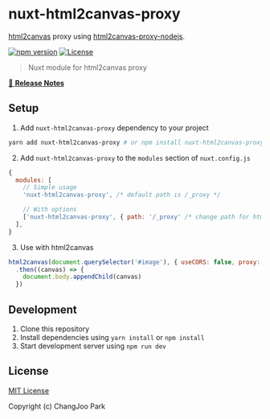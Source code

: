 # nuxt-html2canvas-proxy

[html2canvas](https://html2canvas.hertzen.com/) proxy using [html2canvas-proxy-nodejs](https://github.com/niklasvh/html2canvas-proxy-nodejs).

[![npm version][npm-version-src]][npm-version-href]
[![License][license-src]][license-href]

> Nuxt module for html2canvas proxy

[📖 **Release Notes**](./CHANGELOG.md)

## Setup

1. Add `nuxt-html2canvas-proxy` dependency to your project

```bash
yarn add nuxt-html2canvas-proxy # or npm install nuxt-html2canvas-proxy
```

2. Add `nuxt-html2canvas-proxy` to the `modules` section of `nuxt.config.js`

```js
{
  modules: [
    // Simple usage
    'nuxt-html2canvas-proxy', /* default path is /_proxy */

    // With options
    ['nuxt-html2canvas-proxy', { path: '/_proxy' /* change path for html2canvas proxy */ }]
  ],
}
```

3. Use with html2canvas

```js
html2canvas(document.querySelector('#image'), { useCORS: false, proxy: '/_proxy' })
  .then((canvas) => {
    document.body.appendChild(canvas)
  })
```

## Development

1. Clone this repository
2. Install dependencies using `yarn install` or `npm install`
3. Start development server using `npm run dev`

## License

[MIT License](./LICENSE)

Copyright (c) ChangJoo Park

<!-- Badges -->
[npm-version-src]: https://img.shields.io/npm/v/nuxt-html2canvas-proxy/latest.svg
[npm-version-href]: https://npmjs.com/package/nuxt-html2canvas-proxy

[npm-downloads-src]: https://img.shields.io/npm/dt/nuxt-html2canvas-proxy.svg
[npm-downloads-href]: https://npmjs.com/package/nuxt-html2canvas-proxy

[github-actions-ci-src]: https://github.com/changjoo-park/workflows/ci/badge.svg
[github-actions-ci-href]: https://github.com/changjoo-park/actions?query=workflow%3Aci

[codecov-src]: https://img.shields.io/codecov/c/github/changjoo-park.svg
[codecov-href]: https://codecov.io/gh/changjoo-park

[license-src]: https://img.shields.io/npm/l/nuxt-html2canvas-proxy.svg
[license-href]: https://npmjs.com/package/nuxt-html2canvas-proxy
